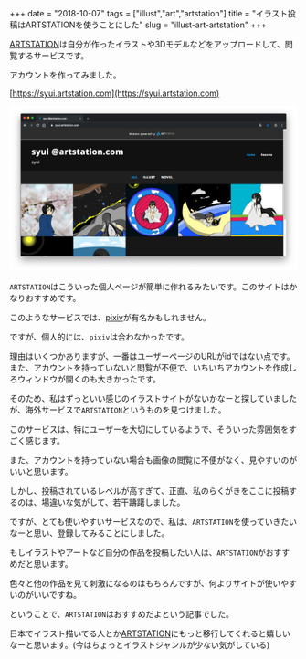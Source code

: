 +++
date = "2018-10-07"
tags = ["illust","art","artstation"]
title = "イラスト投稿はARTSTATIONを使うことにした"
slug = "illust-art-artstation"
+++

[ARTSTATION](https://artstation.com)は自分が作ったイラストや3Dモデルなどをアップロードして、閲覧するサービスです。

アカウントを作ってみました。

[https://syui.artstation.com](https://syui.artstation.com)

![](https://raw.githubusercontent.com/mba-hack/images/master/artstation-01.png)

`ARTSTATION`はこういった個人ページが簡単に作れるみたいです。このサイトはかなりおすすめです。

このようなサービスでは、[pixiv](https://pixiv.net)が有名かもしれません。

ですが、個人的には、`pixiv`は合わなかったです。

理由はいくつかありますが、一番はユーザーページのURLがidではない点です。また、アカウントを持っていないと閲覧が不便で、いちいちアカウントを作成しろウィンドウが開くのも大きかったです。

そのため、私はずっといい感じのイラストサイトがないかなーと探していましたが、海外サービスで`ARTSTATION`というものを見つけました。

このサービスは、特にユーザーを大切にしているようで、そういった雰囲気をすごく感じます。

また、アカウントを持っていない場合も画像の閲覧に不便がなく、見やすいのがいいと思います。

しかし、投稿されているレベルが高すぎて、正直、私のらくがきをここに投稿するのは、場違いな気がして、若干躊躇しました。

ですが、とても使いやすいサービスなので、私は、`ARTSTATION`を使っていきたいなーと思い、登録してみることにしました。

もしイラストやアートなど自分の作品を投稿したい人は、`ARTSTATION`がおすすめだと思います。

色々と他の作品を見て刺激になるのはもちろんですが、何よりサイトが使いやすいのがいいですね。

ということで、`ARTSTATION`はおすすめだよという記事でした。

日本でイラスト描いてる人とか[ARTSTATION](https://artstation.com)にもっと移行してくれると嬉しいなーと思います。(今はちょっとイラストジャンルが少ない気がしている)

